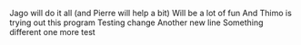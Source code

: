 Jago will do it all (and Pierre will help a bit)
Will be a lot of fun
And Thimo is trying out this program
Testing change
Another new line
Something different
one more test